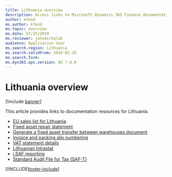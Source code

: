 ```yaml
---
title: Lithuania overview
description: Access links to Microsoft Dynamics 365 Finance documentation resources for Lithuania, including links to resources about sales lists and statement details. 
author: kfend
ms.author: kfend
ms.topic: overview
ms.date: 07/25/2019
ms.reviewer: johnmichalak
audience: Application User
ms.search.region: Lithuania
ms.search.validFrom: 2016-02-28
ms.search.form: 
ms.dyn365.ops.version: AX 7.0.0
---
```


# Lithuania overview

[!include [banner](../../includes/banner.md)]

This article provides links to documentation resources for Lithuania. 

- [EU sales list for Lithuania](emea-ltu-eu-sales-list.md)
- [Fixed asset repair statement](emea-ltu-fixed-asset-repair-statement.md)
- [Generate a fixed asset transfer between warehouses document](lt-00003-fixed-asset-transfer.md)
- [Invoice and packing slip numbering](../europe/emea-invoices-packing-slips-numbering.md)
- [VAT statement details](emea-ltu-vat-statement-details.md)
- [Lithuanian Intrastat](emea-ltu-intrastat.md)
- [i.SAF reporting](emea-ltu-isaf.md)
- [Standard Audit File for Tax (SAF-T)](emea-ltu-saf-t.md)

[!INCLUDE[footer-include](../../../includes/footer-banner.md)]
